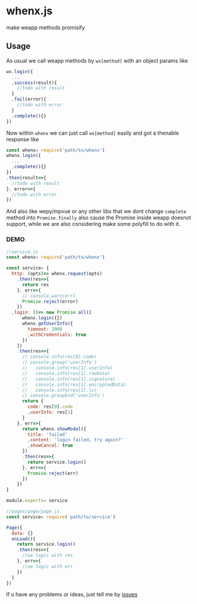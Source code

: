 # whenx.js
make weapp methods promisify

## Usage ##
As usual we call weapp methods by ``wx[method]`` with an object params like 
````javascript
wx.login({
  ...
  ,success(result){
    //todo with result
  }
  ,fail(error){
    //todo with error
  }
  ,complete(){}
})
````
Now within ``whenx`` we can just call ``wx[method]`` easily and got a thenable response like 
````javascript
const whenx= require('path/to/whenx')
whenx.login({
  ...
  ,complete(){}
})
.then(result=>{
  //todo with result
}, error=>{
  //todo with error
})
````

And also like wepy/mpvue or any other libs that we dont change ``complete`` method into ``Promise.finally`` also cause the Promise inside weapp doesnot support, while we are also considering make some polyfill to do with it. 

### DEMO ###
````javascript
//service.js
const whenx= require('path/to/whenx')

const service= {
  http: (opts)=> whenx.request(opts)
    .then(res=>{
      return res
    }, err=>{
      // console.warn(err)
      Promise.reject(error)
    })
  ,login: ()=> new Promise.all([
      whenx.login({})
      whenx.getUserInfo({
        timeout: 2000
        ,withCredentials: true
      })
    ])
    .then(res=>{
      // console.info(res[0].code)
      // console.group('userInfo')
      //   console.info(res[1].userInfo)
      //   console.info(res[1].rawData)
      //   console.info(res[1].signature)
      //   console.info(res[1].encryptedData)
      //   console.info(res[1].lv)
      // console.groupEnd('userInfo')
      return {
        code: res[0].code
        ,userInfo: res[1]
      }
    }, err=>{
      return whenx.showModal({
        title: 'failed'
        ,content: 'login failed, try again?'
        ,showCancel: true
      })
      .then(res=>{
        return service.login()
      }, err=>{
        Promise.reject(err)
      })
    })
}

module.exports= service

//pages/page/page.js
const service= require('path/to/service')

Page({
  data: {}
  onLoad(){
    return service.login()
    .then(res=>{
      //ue logic with res
    }, err=>{
      //ue logic with err
    })
  }
})
````

If u have any problems or ideas, just tell me by [issues](https://github.com/cdll/whenx/issues/new)
